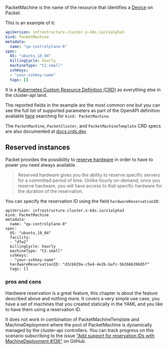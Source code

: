 PacketMachine is the name of the resource that identifies a
[Device](packetDeviceAPI) on Packet.

This is an example of it:

```yaml
apiVersion: infrastructure.cluster.x-k8s.io/v1alpha3
kind: PacketMachine
metadata:
  name: "qa-controlplane-0"
spec:
  OS: "ubuntu_18_04"
  billingCycle: hourly
  machineType: "t2.small"
  sshKeys:
  - "your-sshkey-name"
  tags: []
```

It is a [Kubernetes Custom Resource Definition (CRD)](crd-docs) as everything
else in the cluster-api land.

The reported fields in the example are the most common one but you can see the
full list of supported parameters as part of the OpenAPI definition available
[here](config/resources/crd/bases/infrastructure.cluster.x-k8s.io_packetmachines.yaml)
searching for `kind: PacketMachine`.

The `PacketMachine`, `PacketCluster`, and `PacketMachineTemplate` CRD specs are also documented at [docs.crds.dev](https://doc.crds.dev/github.com/kubernetes-sigs/cluster-api-provider-packet).

## Reserved instances

Packet provides the possibility to [reserve
hardware](packet-docs-reserved-hardware) in order to have to power you need
always available.

> Reserved hardware gives you the ability to reserve specific servers for a
> committed period of time. Unlike hourly on-demand, once you reserve hardware,
> you will have access to that specific hardware for the duration of the
> reservation.

You can specify the reservation ID using the field `hardwareReservationID`:

```
apiVersion: infrastructure.cluster.x-k8s.io/v1alpha3
kind: PacketMachine
metadata:
  name: "qa-controlplane-0"
spec:
  OS: "ubuntu_18_04"
  facility:
  - "dfw2"
  billingCycle: hourly
  machineType: "t2.small"
  sshKeys:
  - "your-sshkey-name"
  hardwareReservationID: "d3cb029a-c5e4-4e2b-bafc-56266639685f"
  tags: []
```

### pros and cons

Hardware reservation is a great feature, this chapter is about the feature
described above and nothing more.
It covers a very simple use case, you have a set of machines that you created
statically in the YAML and you like to have them using a reservation ID.

It does not work in combination of PacketMachineTemplate and MachineDeployment
where the pool of PacketMachine is dynamically managed by the cluster-api
controllers. You can track progress on this scenario subscribing to the issue
["Add support for reservation IDs with MachineDeployment #136"](github-issue-resid-dynamic) on GitHub.

[packetDeviceAPI]: https://www.packet.com/developers/api/devices/#devices-createDevice
[crd-docs]: https://github.com/packethost/cluster-api-provider-packet/blob/master/config/resources/crd/bases/infrastructure.cluster.x-k8s.io_packetmachines.yaml
[openapi-types]: https://kubernetes.io/docs/concepts/extend-kubernetes/api-extension/custom-resources/
[packet-docs-reserved-hardware]: https://www.packet.com/developers/docs/getting-started/deployment-options/reserved-hardware/
[github-issue-resid-dynamic]: https://github.com/packethost/cluster-api-provider-packet/issues/136
